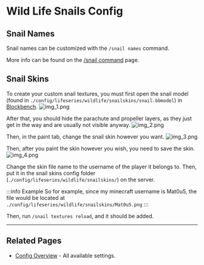 # Wild Life Snails Config

## Snail Names

Snail names can be customized with the `/snail names` command.

More info can be found on the [/snail command](/commands/detailed/snail) page.

## Snail Skins

To create your custom snail textures, you must first open the snail model (found in `./config/lifeseries/wildlife/snailskins/snail.bbmodel`) in [Blockbench](https://www.blockbench.net).
![img_1.png](/snailskins_1.png)

After that, you should hide the parachute and propeller layers, as they just get in the way and are usually not visible anyway.
![img_2.png](/snailskins_2.png)

Then, in the paint tab, change the snail skin however you want.
![img_3.png](/snailskins_3.png)

Then, after you paint the skin however you wish, you need to save the skin.
![img_4.png](/snailskins_4.png)

Change the skin file name to the username of the player it belongs to.
Then, put it in the snail skins config folder (`./config/lifeseries/wildlife/snailskins/`) on the server. 

:::info Example
So for example, since my minecraft username is Mat0u5, the file would be located at `./config/lifeseries/wildlife/snailskins/Mat0u5.png`
:::

Then, run `/snail textures reload`, and it should be added.


---

## Related Pages

- [Config Overview](/config/overview) - All available settings.
